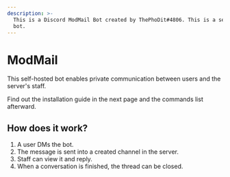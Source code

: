 ```yaml
---
description: >-
  This is a Discord ModMail Bot created by ThePhoDit#4806. This is a self-hosted
  bot.
---
```


# ModMail

This self-hosted bot enables private communication between users and the server's staff.

Find out the installation guide in the next page and the commands list afterward.

## How does it work?

1. A user DMs the bot.
2. The message is sent into a created channel in the server.
3. Staff can view it and reply.
4. When a conversation is finished, the thread can be closed.

